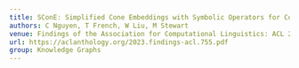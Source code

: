 ```yaml
---
title: SConE: Simplified Cone Embeddings with Symbolic Operators for Complex Logical Queries
authors: C Nguyen, T French, W Liu, M Stewart
venue: Findings of the Association for Computational Linguistics: ACL 2023
url: https://aclanthology.org/2023.findings-acl.755.pdf
group: Knowledge Graphs
---
```

